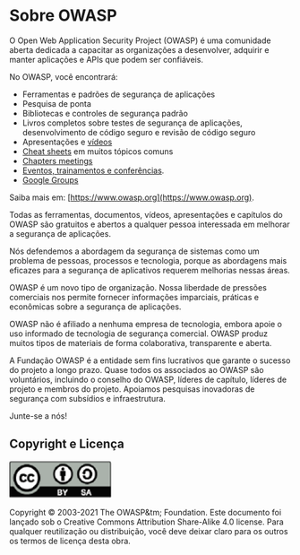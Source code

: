 # Sobre OWASP

O Open Web Application Security Project (OWASP) é uma comunidade aberta dedicada a capacitar as organizações a desenvolver, adquirir e manter aplicações e APIs que podem ser confiáveis.

No OWASP, você encontrará:

- Ferramentas e padrões de segurança de aplicações
- Pesquisa de ponta
- Bibliotecas e controles de segurança padrão
- Livros completos sobre testes de segurança de aplicações, desenvolvimento de código seguro e revisão de código seguro
- Apresentações e [vídeos](https://www.youtube.com/user/OWASPGLOBAL)
- [Cheat sheets](https://cheatsheetseries.owasp.org/) em muitos tópicos comuns
- [Chapters meetings](https://owasp.org/chapters/)
- [Eventos, trainamentos e conferências](https://owasp.org/events/).
- [Google Groups](TBA)

Saiba mais em: [https://www.owasp.org](https://www.owasp.org).

Todas as ferramentas, documentos, vídeos, apresentações e capítulos do OWASP são gratuitos e abertos a qualquer pessoa interessada em melhorar a segurança de aplicações.

Nós defendemos a abordagem da segurança de sistemas como um problema de pessoas, processos e tecnologia, porque as abordagens mais eficazes para a segurança de aplicativos requerem melhorias nessas áreas.

OWASP é um novo tipo de organização. Nossa liberdade de pressões comerciais nos permite fornecer informações imparciais, práticas e econômicas sobre a segurança de aplicações.

OWASP não é afiliado a nenhuma empresa de tecnologia, embora apoie o uso informado de tecnologia de segurança comercial. OWASP produz muitos tipos de materiais de forma colaborativa, transparente e aberta.

A Fundação OWASP é a entidade sem fins lucrativos que garante o sucesso do projeto a longo prazo. Quase todos os associados ao OWASP são voluntários, incluindo o conselho do OWASP, líderes de capítulo, líderes de projeto e membros do projeto. Apoiamos pesquisas inovadoras de segurança com subsídios e infraestrutura.

Junte-se a nós!

## Copyright e Licença

![licença](assets/license.png)

Copyright © 2003-2021 The OWASP&tm; Foundation. Este documento foi lançado sob o Creative Commons Attribution Share-Alike 4.0 license. Para qualquer reutilização ou distribuição, você deve deixar claro para os outros os termos de licença desta obra.

